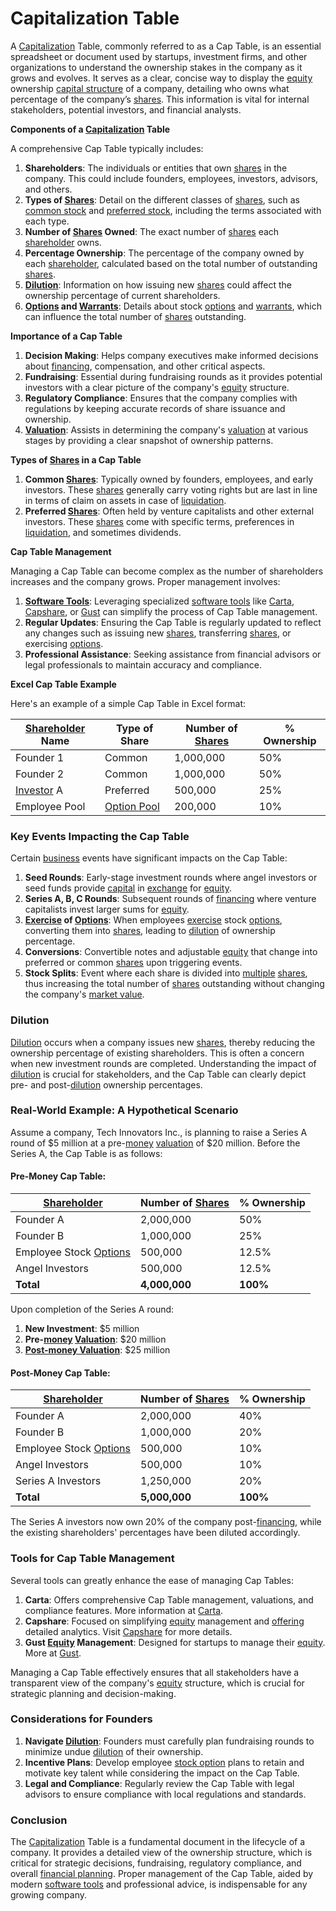 # Capitalization Table

A [Capitalization](../c/capitalization.md) Table, commonly referred to as a Cap Table, is an essential spreadsheet or document used by startups, investment firms, and other organizations to understand the ownership stakes in the company as it grows and evolves. It serves as a clear, concise way to display the [equity](../e/equity.md) ownership [capital structure](../c/capital_structure.md) of a company, detailing who owns what percentage of the company’s [shares](../s/shares.md). This information is vital for internal stakeholders, potential investors, and financial analysts.

**Components of a [Capitalization](../c/capitalization.md) Table**

A comprehensive Cap Table typically includes:

1. **Shareholders**: The individuals or entities that own [shares](../s/shares.md) in the company. This could include founders, employees, investors, advisors, and others.
2. **Types of [Shares](../s/shares.md)**: Detail on the different classes of [shares](../s/shares.md), such as [common stock](../c/common_stock.md) and [preferred stock](../p/preferred_stock.md), including the terms associated with each type.
3. **Number of [Shares](../s/shares.md) Owned**: The exact number of [shares](../s/shares.md) each [shareholder](../s/shareholder.md) owns.
4. **Percentage Ownership**: The percentage of the company owned by each [shareholder](../s/shareholder.md), calculated based on the total number of outstanding [shares](../s/shares.md).
5. **[Dilution](../d/dilution.md)**: Information on how issuing new [shares](../s/shares.md) could affect the ownership percentage of current shareholders.
6. **[Options](../o/options.md) and [Warrants](../w/warrants_in_trading.md)**: Details about stock [options](../o/options.md) and [warrants](../w/warrants_in_trading.md), which can influence the total number of [shares](../s/shares.md) outstanding.

**Importance of a Cap Table**

1. **Decision Making**: Helps company executives make informed decisions about [financing](../f/financing.md), compensation, and other critical aspects.
2. **Fundraising**: Essential during fundraising rounds as it provides potential investors with a clear picture of the company's [equity](../e/equity.md) structure.
3. **Regulatory Compliance**: Ensures that the company complies with regulations by keeping accurate records of share issuance and ownership.
4. **[Valuation](../v/valuation.md)**: Assists in determining the company's [valuation](../v/valuation.md) at various stages by providing a clear snapshot of ownership patterns.

**Types of [Shares](../s/shares.md) in a Cap Table**

1. **Common [Shares](../s/shares.md)**: Typically owned by founders, employees, and early investors. These [shares](../s/shares.md) generally carry voting rights but are last in line in terms of claim on assets in case of [liquidation](../l/liquidation.md).
2. **Preferred [Shares](../s/shares.md)**: Often held by venture capitalists and other external investors. These [shares](../s/shares.md) come with specific terms, preferences in [liquidation](../l/liquidation.md), and sometimes dividends.

**Cap Table Management**

Managing a Cap Table can become complex as the number of shareholders increases and the company grows. Proper management involves:

1. **[Software Tools](../s/software_tools_for_trading.md)**: Leveraging specialized [software tools](../s/software_tools_for_trading.md) like [Carta](https://carta.com), [Capshare](https://capshare.com), or [Gust](https://www.gust.com) can simplify the process of Cap Table management.
2. **Regular Updates**: Ensuring the Cap Table is regularly updated to reflect any changes such as issuing new [shares](../s/shares.md), transferring [shares](../s/shares.md), or exercising [options](../o/options.md).
3. **Professional Assistance**: Seeking assistance from financial advisors or legal professionals to maintain accuracy and compliance.

**Excel Cap Table Example**

Here's an example of a simple Cap Table in Excel format:

| [Shareholder](../s/shareholder.md) Name | Type of Share | Number of [Shares](../s/shares.md) | % Ownership |
|------------------|---------------|------------------|-------------|
| Founder 1        | Common        | 1,000,000        | 50%         |
| Founder 2        | Common        | 1,000,000        | 50%         |
| [Investor](../i/investor.md) A       | Preferred     | 500,000          | 25%         |
| Employee Pool    | [Option Pool](../o/option_pool.md)   | 200,000          | 10%         |

### Key Events Impacting the Cap Table

Certain [business](../b/business.md) events have significant impacts on the Cap Table:

1. **Seed Rounds**: Early-stage investment rounds where angel investors or seed funds provide [capital](../c/capital.md) in [exchange](../e/exchange.md) for [equity](../e/equity.md).
2. **Series A, B, C Rounds**: Subsequent rounds of [financing](../f/financing.md) where venture capitalists invest larger sums for [equity](../e/equity.md).
3. **[Exercise](../e/exercise.md) of [Options](../o/options.md)**: When employees [exercise](../e/exercise.md) stock [options](../o/options.md), converting them into [shares](../s/shares.md), leading to [dilution](../d/dilution.md) of ownership percentage.
4. **Conversions**: Convertible notes and adjustable [equity](../e/equity.md) that change into preferred or common [shares](../s/shares.md) upon triggering events.
5. **Stock Splits**: Event where each share is divided into [multiple](../m/multiple.md) [shares](../s/shares.md), thus increasing the total number of [shares](../s/shares.md) outstanding without changing the company's [market value](../m/market_value.md).

### Dilution

[Dilution](../d/dilution.md) occurs when a company issues new [shares](../s/shares.md), thereby reducing the ownership percentage of existing shareholders. This is often a concern when new investment rounds are completed. Understanding the impact of [dilution](../d/dilution.md) is crucial for stakeholders, and the Cap Table can clearly depict pre- and post-[dilution](../d/dilution.md) ownership percentages.

### Real-World Example: A Hypothetical Scenario

Assume a company, Tech Innovators Inc., is planning to raise a Series A round of $5 million at a pre-[money](../m/money.md) [valuation](../v/valuation.md) of $20 million. Before the Series A, the Cap Table is as follows:

#### Pre-Money Cap Table:

| [Shareholder](../s/shareholder.md)      | Number of [Shares](../s/shares.md) | % Ownership |
|------------------|------------------|-------------|
| Founder A        | 2,000,000        | 50%         |
| Founder B        | 1,000,000        | 25%         |
| Employee Stock [Options](../o/options.md) | 500,000    | 12.5%       |
| Angel Investors  | 500,000          | 12.5%       |
| **Total**        | **4,000,000**    | **100%**    |

Upon completion of the Series A round:

1. **New Investment**: $5 million
2. **Pre-[money](../m/money.md) [Valuation](../v/valuation.md)**: $20 million
3. **[Post-money Valuation](../p/post-money_valuation.md)**: $25 million

#### Post-Money Cap Table:

| [Shareholder](../s/shareholder.md)      | Number of [Shares](../s/shares.md) | % Ownership |
|------------------|------------------|-------------|
| Founder A        | 2,000,000        | 40%         |
| Founder B        | 1,000,000        | 20%         |
| Employee Stock [Options](../o/options.md) | 500,000    | 10%         |
| Angel Investors  | 500,000          | 10%         |
| Series A Investors | 1,250,000      | 20%         |
| **Total**        | **5,000,000**    | **100%**    |

The Series A investors now own 20% of the company post-[financing](../f/financing.md), while the existing shareholders' percentages have been diluted accordingly.

### Tools for Cap Table Management

Several tools can greatly enhance the ease of managing Cap Tables:

1. **Carta**: Offers comprehensive Cap Table management, valuations, and compliance features. More information at [Carta](https://carta.com).
2. **Capshare**: Focused on simplifying [equity](../e/equity.md) management and [offering](../o/offering.md) detailed analytics. Visit [Capshare](https://capshare.com) for more details.
3. **Gust [Equity](../e/equity.md) Management**: Designed for startups to manage their [equity](../e/equity.md). More at [Gust](https://www.gust.com).

Managing a Cap Table effectively ensures that all stakeholders have a transparent view of the company's [equity](../e/equity.md) structure, which is crucial for strategic planning and decision-making.

### Considerations for Founders

1. **Navigate [Dilution](../d/dilution.md)**: Founders must carefully plan fundraising rounds to minimize undue [dilution](../d/dilution.md) of their ownership.
2. **Incentive Plans**: Develop employee [stock option](../s/stock_option.md) plans to retain and motivate key talent while considering the impact on the Cap Table.
3. **Legal and Compliance**: Regularly review the Cap Table with legal advisors to ensure compliance with local regulations and standards.

### Conclusion

The [Capitalization](../c/capitalization.md) Table is a fundamental document in the lifecycle of a company. It provides a detailed view of the ownership structure, which is critical for strategic decisions, fundraising, regulatory compliance, and overall [financial planning](../f/financial_planning.md). Proper management of the Cap Table, aided by modern [software tools](../s/software_tools_for_trading.md) and professional advice, is indispensable for any growing company.